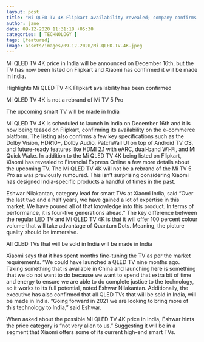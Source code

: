 ```yaml
---
layout: post
title: "Mi QLED TV 4K Flipkart availability revealed; company confirms TV will be made in India"
author: jane 
date: 09-12-2020 11:31:18 +05:30 
categories: [ TECHNOLOGY ] 
tags: [featured]
image: assets/images/09-12-2020/Mi-QLED-TV-4K.jpeg
---
```

Mi QLED TV 4K price in India will be announced on December 16th, but the TV has now been listed on Flipkart and Xiaomi has confirmed it will be made in India.

Highlights Mi QLED TV 4K Flipkart availability has been confirmed

Mi QLED TV 4K is not a rebrand of Mi TV 5 Pro

The upcoming smart TV will be made in India

Mi QLED TV 4K is scheduled to launch in India on December 16th and it is now being teased on Flipkart, confirming its availability on the e-commerce platform. The listing also confirms a few key specifications such as the Dolby Vision, HDR10+, Dolby Audio, PatchWall UI on top of Android TV OS, and future-ready features like HDMI 2.1 with eARC, dual-band Wi-Fi, and Mi Quick Wake. In addition to the Mi QLED TV 4K being listed on Flipkart, Xiaomi has revealed to Financial Express Online a few more details about the upcoming TV. The Mi QLED TV 4K will not be a rebrand of the Mi TV 5 Pro as was previously rumoured. This isn’t surprising considering Xiaomi has designed India-specific products a handful of times in the past.

Eshwar Nilakantan, category lead for smart TVs at Xiaomi India, said “Over the last two and a half years, we have gained a lot of expertise in this market. We have poured all of that knowledge into this product. In terms of performance, it is four-five generations ahead.” The key difference between the regular LED TV and Mi QLED TV 4K is that it will offer 100 percent colour volume that will take advantage of Quantum Dots. Meaning, the picture quality should be immersive.

All QLED TVs that will be sold in India will be made in India

Xiaomi says that it has spent months fine-tuning the TV as per the market requirements. “We could have launched a QLED TV nine months ago. Taking something that is available in China and launching here is something that we do not want to do because we want to spend that extra bit of time and energy to ensure we are able to do complete justice to the technology, so it works to its full potential, noted Eshwar Nilakantan. Additionally, the executive has also confirmed that all QLED TVs that will be sold in India, will be made in India. “Going forward in 2021 we are looking to bring more of this technology to India,” said Eshwar.

When asked about the possible Mi QLED TV 4K price in India, Eshwar hints the price category is “not very alien to us.” Suggesting it will be in a segment that Xiaomi offers some of its current high-end smart TVs.